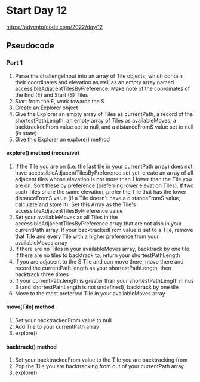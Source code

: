 # Start Day 12

https://adventofcode.com/2022/day/12

## Pseudocode

### Part 1

1. Parse the challengeInput into an array of Tile objects, which contain their coordinates and elevation as well as an empty array named accessibleAdjacentTilesByPreference. Make note of the coordinates of the End (E) and Start (S) Tiles
2. Start from the E, work towards the S
3. Create an Explorer object
4. Give the Explorer an empty array of Tiles as currentPath, a record of the shortestPathLength, an empty array of Tiles as availableMoves, a backtrackedFrom value set to null, and a distanceFromS value set to null (in state)
5. Give this Explorer an explore() method

#### explore() method (recursive)

1. If the Tile you are on (i.e. the last tile in your currentPath array) does not have accessibleAdjacentTilesByPreference set yet, create an array of all adjacent tiles whose elevation is not more than 1 lower than the Tile you are on. Sort these by preference (preferring lower elevation Tiles). If two such Tiles share the same elevation, prefer the Tile that has the lower distanceFromS value (if a Tile doesn't have a distanceFromS value, calculate and store it). Set this Array as the Tile's accessibleAdjacentTilesByPreference value
2. Set your availableMoves as all Tiles in the accessibleAdjacentTilesByPreference array that are not also in your currentPath array. If your backtrackedFrom value is set to a Tile, remove that Tile and every Tile with a higher preference from your availableMoves array
3. If there are no Tiles in your availableMoves array, backtrack by one tile. If there are no tiles to backtrack to, return your shortestPathLength
4. If you are adjacent to the S Tile and can move there, move there and record the currentPath.length as your shortestPathLength, then backtrack three times
5. If your currentPath.length is greater than your shortestPathLength minus 3 (and shortestPathLength is not undefined), backtrack by one tile
6. Move to the most preferred Tile in your availableMoves array

#### move(Tile) method

1. Set your backtrackedFrom value to null
2. Add Tile to your currentPath array
3. explore()

#### backtrack() method

1. Set your backtrackedFrom value to the Tile you are backtracking from
2. Pop the Tile you are backtracking from out of your currentPath array
3. explore()
